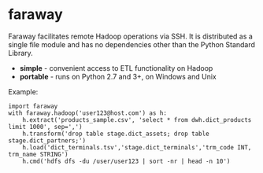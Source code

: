 # faraway
Faraway facilitates remote Hadoop operations via SSH.
It is distributed as a single file module and has
no dependencies other than the Python Standard Library.

* **simple** - convenient access to ETL functionality on Hadoop
* **portable** - runs on Python 2.7 and 3+, on Windows and Unix

Example:
```
import faraway
with faraway.hadoop('user123@host.com') as h:
	h.extract('products_sample.csv', 'select * from dwh.dict_products limit 1000', sep=',')
	h.transform('drop table stage.dict_assets; drop table stage.dict_partners;')
	h.load('dict_terminals.tsv','stage.dict_terminals','trm_code INT, trm_name STRING')
	h.cmd('hdfs dfs -du /user/user123 | sort -nr | head -n 10')
```
